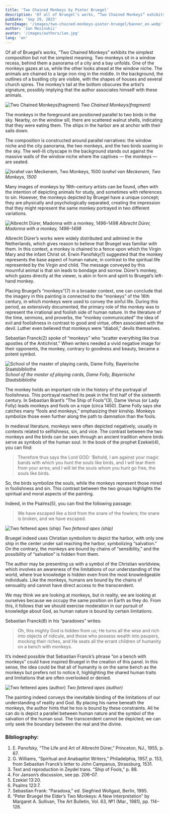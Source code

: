 ```yaml
---
title: 'Two Chained Monkeys by Pieter Bruegel'
description: 'Of all of Bruegel’s works, “Two Chained Monkeys” exhibits the simplest composition but not the simplest meaning.'
pubDate: 'Sep 29, 2023'
heroImage: '/images/two-chained-monkeys-pieter-bruegel/banner_en.webp'
author: 'Ian Mezinskii'
avatar: '/images/authors/ian.jpg'
lang: 'en'
---
```


Of all of Bruegel’s works, “Two Chained Monkeys” exhibits the simplest composition but not the simplest meaning. Two monkeys sit in a window recess, behind them a panorama of a city and a bay unfolds. One of the monkeys gazes at us, while the other looks ahead at the window niche. The animals are chained to a large iron ring in the middle. In the background, the outlines of a bustling city are visible, with the shapes of houses and several church spires. The monkey’s tail at the bottom obscures the artist’s signature, possibly implying that the author associates himself with these animals.

![Two Chained Monkeys(fragment)](/images/two-chained-monkeys-pieter-bruegel/monkeys_fragmant.webp)
*Two Chained Monkeys(fragment)*

The monkeys in the foreground are positioned parallel to two birds in the sky. Nearby, on the window sill, there are scattered walnut shells, indicating that they were eating them. The ships in the harbor are at anchor with their sails down.

The composition is constructed around parallel narratives: the window niche and the city panorama, the two monkeys, and the two birds soaring in the sky. The well-lit cityscape in the background stands out against the massive walls of the window niche where the captives — the monkeys — are seated.

![Israhel van Meckenem, Two Monkeys, 1500](/images/two-chained-monkeys-pieter-bruegel/two_monkeys.webp)
*Israhel van Meckenem, Two Monkeys, 1500*

Many images of monkeys by 16th-century artists can be found, often with the intention of depicting animals for study, and sometimes with references to sin. However, the monkeys depicted by Bruegel have a unique concept; they are physically and psychologically separated, creating the impression that they might represent the same monkey portrayed in two different variations.

![Albrecht Dürer, Madonna with a monkey, 1496–1498](/images/two-chained-monkeys-pieter-bruegel/madonna_monkey.webp)
*Albrecht Dürer, Madonna with a monkey, 1496–1498*

Albrecht Dürer’s works were widely distributed and admired in the Netherlands, which gives reason to believe that Bruegel was familiar with them. In this context, a monkey is chained to a fence upon which the Virgin Mary and the infant Christ sit. Erwin Panofsky(1) suggested that the monkey represents the base aspect of human nature, in contrast to the spiritual life represented by the Virgin and child. The message conveyed by this mournful animal is that sin leads to bondage and sorrow. Dürer’s monkey, which gazes directly at the viewer, is akin in form and spirit to Bruegel’s left-hand monkey.

Placing Bruegel’s “monkeys”(7) in a broader context, one can conclude that the imagery in this painting is connected to the “monkeys” of the 16th century, in which monkeys were used to convey the sinful life. During this period, as extensively documented, the primary role of the monkey was to represent the irrational and foolish side of human nature. In the literature of the time, sermons, and proverbs, the “monkey communicated” the idea of evil and foolishness in contrast to good and virtue, often associated with the devil. Luther even believed that monkeys were “diaboli,” devils themselves.

Sebastian Franck(2) spoke of “monkeys” who “scatter everything like true apostles of the Antichrist.” When writers needed a vivid negative image for their opponents, the monkey, contrary to goodness and beauty, became a potent symbol.

![School of the master of playing cards, Dame Folly, Bayerische Staatsbibliothe](/images/two-chained-monkeys-pieter-bruegel/shool_master.webp)
*School of the master of playing cards, Dame Folly, Bayerische Staatsbibliothe*

The monkey holds an important role in the history of the portrayal of foolishness. This portrayal reached its peak in the first half of the sixteenth century. In Sebastian Brant’s “The Ship of Fools”(3), Dame Venus (or Lady Folly) leads monkeys and fools on a rope (circa 1450). Dame Folly says she catches many “fools and monkeys,” emphasizing their kinship. Monkeys symbolize those even further along the path to damnation than the fools.

In medieval literature, monkeys were often depicted negatively, usually in contexts related to selfishness, sin, and vice. The contrast between the two monkeys and the birds can be seen through an ancient tradition where birds serve as symbols of the human soul. In the book of the prophet Ezekiel(4), you can find:

> Therefore thus says the Lord GOD: ‘Behold, I am against your magic bands with which you hunt the souls like birds, and I will tear them from your arms; and I will let the souls whom you hunt go free, the souls like birds.

So, the birds symbolize the souls, while the monkeys represent those mired in foolishness and sin. This contrast between the two groups highlights the spiritual and moral aspects of the painting.

Indeed, in the Psalms(5), you can find the following passage:

> We have escaped like a bird from the snare of the fowlers; the snare is broken, and we have escaped.

![Two fettered apes (ship)](/images/two-chained-monkeys-pieter-bruegel/two_apes_ship.webp)
*Two fettered apes (ship)*

Bruegel indeed uses Christian symbolism to depict the harbor, with only one ship in the center under sail reaching the harbor, symbolizing “salvation.” On the contrary, the monkeys are bound by chains of “sensibility,” and the possibility of “salvation” is hidden from them.

The author may be presenting us with a symbol of the Christian worldview, which involves an awareness of the limitations of our understanding of the world, where true knowledge is hidden even from the most knowledgeable individuals. Like the monkeys, humans are bound by the chains of sensuality and cannot have direct access to the transcendent.

We may think we are looking at monkeys, but in reality, we are looking at ourselves because we occupy the same position on Earth as they do. From this, it follows that we should exercise moderation in our pursuit of knowledge about God, as human nature is bound by certain limitations.

Sebastian Franck(6) in his “paradoxes” writes:

> Oh, this mighty God is hidden from us; He turns all the wise and rich into objects of ridicule, and those who possess wealth into paupers, mocking their riches, and He seats all the errant children of humanity on a bench with monkeys.

It’s indeed possible that Sebastian Franck’s phrase “on a bench with monkeys” could have inspired Bruegel in the creation of this panel. In this sense, the idea could be that all of humanity is on the same bench as the monkeys but prefers not to notice it, highlighting the shared human traits and limitations that are often overlooked or denied.

![Two fettered apes (author)](/images/two-chained-monkeys-pieter-bruegel/author.webp)
*Two fettered apes (author)*

The painting indeed conveys the inevitable binding of the limitations of our understanding of reality and God. By placing his name beneath the monkeys, the author hints that he too is bound by these constraints. All he can do is depict a parallel between human nature and the symbol of the salvation of the human soul. The transcendent cannot be depicted; we can only seek the boundary between the real and the divine.

### Bibliography:

1. E. Panofsky, “The Life and Art of Albrecht Dürer,” Princeton, NJ., 1955, p. 67.
2. G. Williams, “Spiritual and Anabaptist Writers,” Philadelphia, 1957, p. 153, from Sebastian Franck’s letter to John Campanus, Strassburg, 1531.
3. Text and reproduction in Zeydel trans. “Ship of Fools,” p. 88.
4. For Janson’s discussion, see pp. 206–07.
5. Ezekiel 13:20.
6. Psalms 123:7.
7. Sebastian Frank: “Paradoxa,” ed. Siegfried Wollgast, Berlin, 1995.
8. “Peter Bruegel the Elder’s Two Monkeys: A New Interpretation” by Margaret A. Sullivan, The Art Bulletin, Vol. 63, №1 (Mar., 1981), pp. 114–126.
